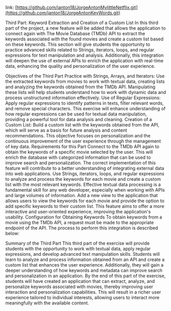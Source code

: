 link: [https://github.com/janton18/JorgeAntonMylittleNetflix.git](https://github.com/janton18/JorgeAntonKeyWords.git)

Third Part: Keyword Extraction and Creation of a Custom List
In this third part of the project, a new feature will be added that allows the application to connect again with The Movie Database (TMDb) API to extract the keywords associated with the found movies and create a custom list based on these keywords. This section will give students the opportunity to practice advanced skills related to Strings, iterators, loops, and regular expressions for text manipulation and analysis. Additionally, this integration will deepen the use of external APIs to enrich the application with real-time data, enhancing the quality and personalization of the user experience.

Objectives of the Third Part
Practice with Strings, Arrays, and Iterators: Use the extracted keywords from movies to work with textual data, creating lists and analyzing the keywords obtained from the TMDb API. Manipulating these lists will help students understand how to work with dynamic data and process unstructured information effectively.
Use of Regular Expressions: Apply regular expressions to identify patterns in texts, filter relevant words, and remove special characters. This exercise will enhance understanding of how regular expressions can be used for textual data manipulation, providing a powerful tool for data analysis and cleaning.
Creation of a Custom List: Build a custom list with the keywords obtained from the API, which will serve as a basis for future analysis and content recommendations. This objective focuses on personalization and the continuous improvement of the user experience through the management of key data.
Requirements for this Part
Connect to the TMDb API again to obtain the keywords of a specific movie selected by the user. This will enrich the database with categorized information that can be used to improve search and personalization. The correct implementation of this feature will contribute to a better understanding of integrating external data into web applications.
Use Strings, iterators, loops, and regular expressions to analyze and process the keywords for each movie and create a custom list with the most relevant keywords. Effective textual data processing is a fundamental skill for any web developer, especially when working with APIs and large volumes of information.
Add a new view to the application that allows users to view the keywords for each movie and provide the option to add specific keywords to their custom list. This feature aims to offer a more interactive and user-oriented experience, improving the application's usability.
Configuration for Obtaining Keywords
To obtain keywords from a movie using the TMDb API, a request must be made to the appropriate endpoint of the API. The process to perform this integration is described below:

Summary of the Third Part
This third part of the exercise will provide students with the opportunity to work with textual data, apply regular expressions, and develop advanced text manipulation skills. Students will learn to analyze and process information obtained from an API and create a custom list that enhances the user experience. Additionally, they will gain a deeper understanding of how keywords and metadata can improve search and personalization in an application. By the end of this part of the exercise, students will have created an application that can extract, analyze, and personalize keywords associated with movies, thereby improving user interaction and personalization capabilities. This will result in a richer user experience tailored to individual interests, allowing users to interact more meaningfully with the available content.
